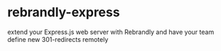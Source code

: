 # rebrandly-express
extend your Express.js web server with Rebrandly and have your team define new 301-redirects remotely
